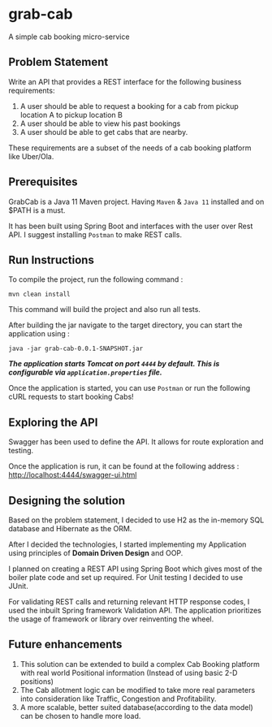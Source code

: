 # grab-cab
A simple cab booking micro-service

## Problem Statement

Write an API that provides a REST interface for the following business
requirements:

1. A user should be able to request a booking for a cab from pickup location
A to pickup location B
2. A user should be able to view his past bookings
3. A user should be able to get cabs that are nearby.

These requirements are a subset of the needs of a cab booking platform like
Uber/Ola.

## Prerequisites

GrabCab is a Java 11 Maven project. Having `Maven` & `Java 11` installed and on $PATH is a must.

It has been built using Spring Boot and interfaces with the user over Rest API. I suggest installing `Postman` to make REST calls.

## Run Instructions

To compile the project, run the following command :

`mvn clean install`

This command will build the project and also run all tests.

After building the jar navigate to the target directory, you can start the application using :

`java -jar grab-cab-0.0.1-SNAPSHOT.jar`

***The application starts Tomcat on port `4444` by default. This is configurable via `application.properties` file.***

Once the application is started, you can use `Postman` or run the following cURL requests to start booking Cabs!

## Exploring the API

Swagger has been used to define the API. It allows for route exploration and testing.

Once the application is run, it can be found at the following address :
[http://localhost:4444/swagger-ui.html](http://localhost:4444/swagger-ui.html)

## Designing the solution

Based on the problem statement, I decided to use H2 as the in-memory SQL database and Hibernate as the ORM.

After I decided the technologies, I started implementing my Application using principles of **Domain Driven Design** and OOP.

I planned on creating a REST API using Spring Boot which gives most of the boiler plate code and set up required. For Unit testing I decided to use JUnit.

For validating REST calls and returning relevant HTTP response codes, I used the inbuilt Spring framework Validation API.
The application prioritizes the usage of framework or library over reinventing the wheel.

## Future enhancements

1. This solution can be extended to build a complex Cab Booking platform with real world Positional information (Instead of using basic 2-D positions)
2. The Cab allotment logic can be modified to take more real parameters into consideration like Traffic, Congestion and Profitability.
3. A more scalable, better suited database(according to the data model) can be chosen to handle more load.
